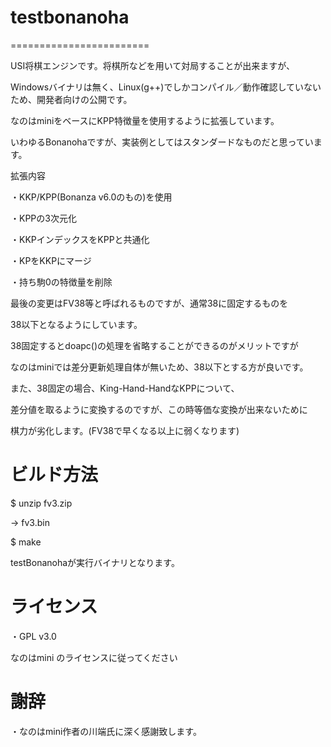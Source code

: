 # testbonanoha
========================

USI将棋エンジンです。将棋所などを用いて対局することが出来ますが、

Windowsバイナリは無く、Linux(g++)でしかコンパイル／動作確認していないため、開発者向けの公開です。

なのはminiをベースにKPP特徴量を使用するように拡張しています。

いわゆるBonanohaですが、実装例としてはスタンダードなものだと思っています。

拡張内容

・KKP/KPP(Bonanza v6.0のもの)を使用

・KPPの3次元化

・KKPインデックスをKPPと共通化

・KPをKKPにマージ

・持ち駒0の特徴量を削除

最後の変更はFV38等と呼ばれるものですが、通常38に固定するものを

38以下となるようにしています。

38固定するとdoapc()の処理を省略することができるのがメリットですが

なのはminiでは差分更新処理自体が無いため、38以下とする方が良いです。

また、38固定の場合、King-Hand-HandなKPPについて、

差分値を取るように変換するのですが、この時等価な変換が出来ないために

棋力が劣化します。(FV38で早くなる以上に弱くなります)

# ビルド方法

$ unzip fv3.zip

→ fv3.bin

$ make

testBonanohaが実行バイナリとなります。

# ライセンス

・GPL v3.0

なのはmini のライセンスに従ってください

# 謝辞

・なのはmini作者の川端氏に深く感謝致します。
